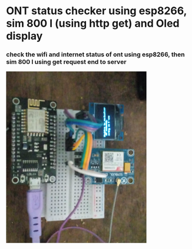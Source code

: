 # ONT status checker using esp8266, sim 800 l (using http get) and Oled display

### check the wifi and internet status of ont using esp8266, then sim 800 l using get request end to server

![alt text](ont.png)